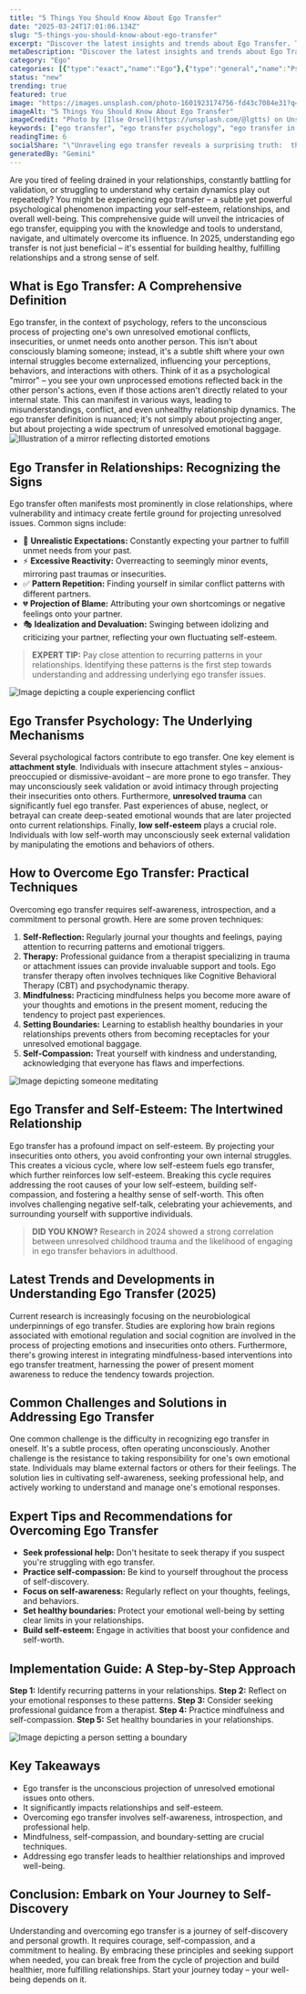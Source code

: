```yaml
---
title: "5 Things You Should Know About Ego Transfer"
date: "2025-03-24T17:01:06.134Z"
slug: "5-things-you-should-know-about-ego-transfer"
excerpt: "Discover the latest insights and trends about Ego Transfer. This comprehensive guide covers everything you need to know about Ego Transfer in 2025."
metaDescription: "Discover the latest insights and trends about Ego Transfer. This comprehensive guide covers everything you need to know about Ego Transfer in 2025."
category: "Ego"
categories: [{"type":"exact","name":"Ego"},{"type":"general","name":"Psychology"},{"type":"medium","name":"Social Dynamics"},{"type":"specific","name":"Identity Formation"},{"type":"niche","name":"Self-Perception"}]
status: "new"
trending: true
featured: true
image: "https://images.unsplash.com/photo-1601923174756-fd43c7084e31?q=85&w=1200&fit=max&fm=webp&auto=compress"
imageAlt: "5 Things You Should Know About Ego Transfer"
imageCredit: "Photo by [Ilse Orsel](https://unsplash.com/@lgtts) on Unsplash"
keywords: ["ego transfer", "ego transfer psychology", "ego transfer in relationships", "how to overcome ego transfer", "ego transfer therapy", "ego transfer definition", "ego transfer and self-esteem", "overcoming ego transfer techniques", "ego transfer examples", "ego transfer treatment"]
readingTime: 6
socialShare: "\"Unraveling ego transfer reveals a surprising truth:  the conflicts we see in others often mirror our own unresolved inner struggles.\""
generatedBy: "Gemini"
---
```




Are you tired of feeling drained in your relationships, constantly battling for validation, or struggling to understand why certain dynamics play out repeatedly?  You might be experiencing ego transfer – a subtle yet powerful psychological phenomenon impacting your self-esteem, relationships, and overall well-being.  This comprehensive guide will unveil the intricacies of ego transfer, equipping you with the knowledge and tools to understand, navigate, and ultimately overcome its influence.  In 2025, understanding ego transfer is not just beneficial – it's essential for building healthy, fulfilling relationships and a strong sense of self.

## What is Ego Transfer: A Comprehensive Definition

Ego transfer, in the context of psychology, refers to the unconscious process of projecting one's own unresolved emotional conflicts, insecurities, or unmet needs onto another person. This isn't about consciously blaming someone; instead, it's a subtle shift where your own internal struggles become externalized, influencing your perceptions, behaviors, and interactions with others.  Think of it as a psychological "mirror" – you see your own unprocessed emotions reflected back in the other person's actions, even if those actions aren't directly related to your internal state.  This can manifest in various ways, leading to misunderstandings, conflict, and even unhealthy relationship dynamics.  The ego transfer definition is nuanced; it's not simply about projecting anger, but about projecting a wide spectrum of unresolved emotional baggage. ![Illustration of a mirror reflecting distorted emotions](https://images.unsplash.com/photo-1660075409120-151729435ece?q=85&w=1200&fit=max&fm=webp&auto=compress)

## Ego Transfer in Relationships: Recognizing the Signs

Ego transfer often manifests most prominently in close relationships, where vulnerability and intimacy create fertile ground for projecting unresolved issues.  Common signs include:

* 🔑 **Unrealistic Expectations:**  Constantly expecting your partner to fulfill unmet needs from your past.
* ⚡ **Excessive Reactivity:**  Overreacting to seemingly minor events, mirroring past traumas or insecurities.
* ✅ **Pattern Repetition:**  Finding yourself in similar conflict patterns with different partners.
* 💔 **Projection of Blame:**  Attributing your own shortcomings or negative feelings onto your partner.
* 🎭 **Idealization and Devaluation:**  Swinging between idolizing and criticizing your partner, reflecting your own fluctuating self-esteem.

> **EXPERT TIP:**  Pay close attention to recurring patterns in your relationships. Identifying these patterns is the first step towards understanding and addressing underlying ego transfer issues.

![Image depicting a couple experiencing conflict](https://images.unsplash.com/photo-1601923174756-fd43c7084e31?q=85&w=1200&fit=max&fm=webp&auto=compress)

## Ego Transfer Psychology: The Underlying Mechanisms

Several psychological factors contribute to ego transfer.  One key element is **attachment style**. Individuals with insecure attachment styles – anxious-preoccupied or dismissive-avoidant – are more prone to ego transfer.  They may unconsciously seek validation or avoid intimacy through projecting their insecurities onto others.  Furthermore, **unresolved trauma** can significantly fuel ego transfer.  Past experiences of abuse, neglect, or betrayal can create deep-seated emotional wounds that are later projected onto current relationships.  Finally, **low self-esteem** plays a crucial role.  Individuals with low self-worth may unconsciously seek external validation by manipulating the emotions and behaviors of others.

## How to Overcome Ego Transfer: Practical Techniques

Overcoming ego transfer requires self-awareness, introspection, and a commitment to personal growth.  Here are some proven techniques:

1. **Self-Reflection:**  Regularly journal your thoughts and feelings, paying attention to recurring patterns and emotional triggers.
2. **Therapy:**  Professional guidance from a therapist specializing in trauma or attachment issues can provide invaluable support and tools.  Ego transfer therapy often involves techniques like Cognitive Behavioral Therapy (CBT) and psychodynamic therapy.
3. **Mindfulness:**  Practicing mindfulness helps you become more aware of your thoughts and emotions in the present moment, reducing the tendency to project past experiences.
4. **Setting Boundaries:**  Learning to establish healthy boundaries in your relationships prevents others from becoming receptacles for your unresolved emotional baggage.
5. **Self-Compassion:**  Treat yourself with kindness and understanding, acknowledging that everyone has flaws and imperfections.

![Image depicting someone meditating](https://images.unsplash.com/photo-1564656580020-a24ab44deec9?q=85&w=1200&fit=max&fm=webp&auto=compress)

## Ego Transfer and Self-Esteem: The Intertwined Relationship

Ego transfer has a profound impact on self-esteem.  By projecting your insecurities onto others, you avoid confronting your own internal struggles.  This creates a vicious cycle, where low self-esteem fuels ego transfer, which further reinforces low self-esteem.  Breaking this cycle requires addressing the root causes of your low self-esteem, building self-compassion, and fostering a healthy sense of self-worth.  This often involves challenging negative self-talk, celebrating your achievements, and surrounding yourself with supportive individuals.

> **DID YOU KNOW?** Research in 2024 showed a strong correlation between unresolved childhood trauma and the likelihood of engaging in ego transfer behaviors in adulthood.

## Latest Trends and Developments in Understanding Ego Transfer (2025)

Current research is increasingly focusing on the neurobiological underpinnings of ego transfer.  Studies are exploring how brain regions associated with emotional regulation and social cognition are involved in the process of projecting emotions and insecurities onto others.  Furthermore, there's growing interest in integrating mindfulness-based interventions into ego transfer treatment, harnessing the power of present moment awareness to reduce the tendency towards projection.

## Common Challenges and Solutions in Addressing Ego Transfer

One common challenge is the difficulty in recognizing ego transfer in oneself.  It's a subtle process, often operating unconsciously.  Another challenge is the resistance to taking responsibility for one's own emotional state.  Individuals may blame external factors or others for their feelings.  The solution lies in cultivating self-awareness, seeking professional help, and actively working to understand and manage one's emotional responses.

## Expert Tips and Recommendations for Overcoming Ego Transfer

* **Seek professional help:** Don't hesitate to seek therapy if you suspect you're struggling with ego transfer.
* **Practice self-compassion:** Be kind to yourself throughout the process of self-discovery.
* **Focus on self-awareness:** Regularly reflect on your thoughts, feelings, and behaviors.
* **Set healthy boundaries:** Protect your emotional well-being by setting clear limits in your relationships.
* **Build self-esteem:**  Engage in activities that boost your confidence and self-worth.

## Implementation Guide:  A Step-by-Step Approach

**Step 1:** Identify recurring patterns in your relationships.
**Step 2:** Reflect on your emotional responses to these patterns.
**Step 3:** Consider seeking professional guidance from a therapist.
**Step 4:** Practice mindfulness and self-compassion.
**Step 5:** Set healthy boundaries in your relationships.

![Image depicting a person setting a boundary](https://images.unsplash.com/photo-1706983075197-d98fd3ca59ba?q=85&w=1200&fit=max&fm=webp&auto=compress)

## Key Takeaways

* Ego transfer is the unconscious projection of unresolved emotional issues onto others.
* It significantly impacts relationships and self-esteem.
* Overcoming ego transfer involves self-awareness, introspection, and professional help.
* Mindfulness, self-compassion, and boundary-setting are crucial techniques.
* Addressing ego transfer leads to healthier relationships and improved well-being.

## Conclusion:  Embark on Your Journey to Self-Discovery

Understanding and overcoming ego transfer is a journey of self-discovery and personal growth.  It requires courage, self-compassion, and a commitment to healing.  By embracing these principles and seeking support when needed, you can break free from the cycle of projection and build healthier, more fulfilling relationships.  Start your journey today – your well-being depends on it.

